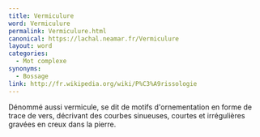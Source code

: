 ```yaml
---
title: Vermiculure
word: Vermiculure
permalink: Vermiculure.html
canonical: https://lachal.neamar.fr/Vermiculure
layout: word
categories:
  - Mot complexe
synonyms:
  - Bossage
link: http://fr.wikipedia.org/wiki/P%C3%A9rissologie
---
```


Dénommé aussi vermicule, se dit de motifs d'ornementation en forme de trace de vers, décrivant des courbes sinueuses, courtes et irrégulières gravées en creux dans la pierre.

